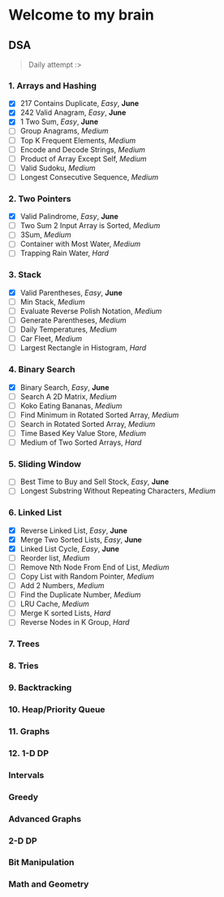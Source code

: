 # Welcome to my brain

## DSA
> Daily attempt :>
### 1. Arrays and Hashing
- [X] 217 Contains Duplicate, *Easy*, **June**
- [X] 242 Valid Anagram, *Easy*, **June**
- [X] 1 Two Sum, *Easy*, **June**
- [ ] Group Anagrams, *Medium*
- [ ] Top K Frequent Elements, *Medium*
- [ ] Encode and Decode Strings, *Medium*
- [ ] Product of Array Except Self, *Medium*
- [ ] Valid Sudoku, *Medium*
- [ ] Longest Consecutive Sequence, *Medium*

### 2. Two Pointers
- [X] Valid Palindrome, *Easy*, **June**
- [ ] Two Sum 2 Input Array is Sorted, *Medium*
- [ ] 3Sum, *Medium*
- [ ] Container with Most Water, *Medium*
- [ ] Trapping Rain Water, *Hard*

### 3. Stack
- [X] Valid Parentheses, *Easy*, **June**
- [ ] Min Stack, *Medium*
- [ ] Evaluate Reverse Polish Notation, *Medium*
- [ ] Generate Parentheses, *Medium*
- [ ] Daily Temperatures, *Medium*
- [ ] Car Fleet, *Medium*
- [ ] Largest Rectangle in Histogram, *Hard*

### 4. Binary Search
- [X] Binary Search, *Easy*, **June**
- [ ] Search A 2D Matrix, *Medium*
- [ ] Koko Eating Bananas, *Medium*
- [ ] Find Minimum in Rotated Sorted Array, *Medium*
- [ ] Search in Rotated Sorted Array, *Medium*
- [ ] Time Based Key Value Store, *Medium*
- [ ] Medium of Two Sorted Arrays, *Hard*

### 5. Sliding Window
- [ ] Best Time to Buy and Sell Stock, *Easy*, **June**
- [ ] Longest Substring Without Repeating Characters, *Medium*

### 6. Linked List
- [X] Reverse Linked List, *Easy*, **June**
- [X] Merge Two Sorted Lists, *Easy*, **June**
- [X] Linked List Cycle, *Easy*, **June**
- [ ] Reorder list, *Medium*
- [ ] Remove Nth Node From End of List, *Medium*
- [ ] Copy List with Random Pointer, *Medium*
- [ ] Add 2 Numbers, *Medium*
- [ ] Find the Duplicate Number, *Medium*
- [ ] LRU Cache, *Medium*
- [ ] Merge K sorted Lists, *Hard*
- [ ] Reverse Nodes in K Group, *Hard*

### 7. Trees 

### 8. Tries

### 9. Backtracking

### 10. Heap/Priority Queue

### 11. Graphs

### 12. 1-D DP

### Intervals

### Greedy

### Advanced Graphs

### 2-D DP

### Bit Manipulation

### Math and Geometry